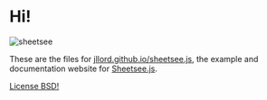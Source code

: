 # Hi!

![sheetsee](https://raw.github.com/jllord/sheetsee-cache/master/img/sheetsee-03.png)

These are the files for [jllord.github.io/sheetsee.js](jllord.github.io/sheetsee.js), the example and documentation website for [Sheetsee.js](http://www.github.com/jllord/sheetsee.js).

[License BSD!]()